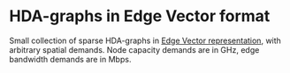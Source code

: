 # HDA-graphs in Edge Vector format

Small collection of sparse HDA-graphs in [Edge Vector representation](https://github.com/rodispantelis/EdgeVector),
with arbitrary spatial demands.
Node capacity demands are in GHz, edge bandwidth demands are in Mbps.
